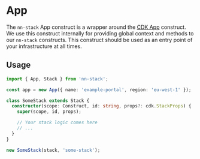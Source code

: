 # App

The `nn-stack` App construct is a wrapper around the [CDK App](https://docs.aws.amazon.com/cdk/api/v1/docs/@aws-cdk_core.App.html) construct. We use this construct internally for providing global context and methods to our `nn-stack` constructs. This construct should be used as an entry point of your infrastructure at all times.

## Usage

```typescript
import { App, Stack } from 'nn-stack';

const app = new App({ name: 'example-portal', region: 'eu-west-1' });

class SomeStack extends Stack {
  constructor(scope: Construct, id: string, props?: cdk.StackProps) {
    super(scope, id, props);

    // Your stack logic comes here
    // ...
  }
}

new SomeStack(stack, 'some-stack');
```

